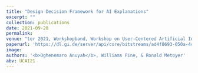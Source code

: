 ```yaml
---
title: "Design Decision Framework for AI Explanations"
excerpt: ""
collection: publications
date: 2021-09-20
permalink:
venue: "ter 2021, Workshopband, Workshop on User-Centered Artificial Intelligence (UCAI '21)."
paperurl: 'https://dl.gi.de/server/api/core/bitstreams/ad4f8693-050a-4c8a-8745-08bccdf62c9d/content'
image:
authors: '<b>Oghenemaro Anuyah</b>, Williams Fine, & Ronald Metoyer'
abv: UCAI21
---
```

